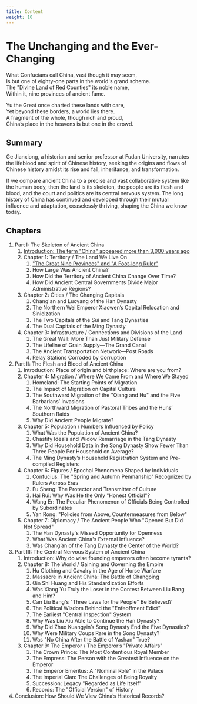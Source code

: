 ```yaml
---
title: Content
weight: 10
---
```

# The Unchanging and the Ever-Changing


What Confucians call China, vast though it may seem,  
Is but one of eighty-one parts in the world's grand scheme.  
The "Divine Land of Red Counties" its noble name,  
Within it, nine provinces of ancient fame.  

Yu the Great once charted these lands with care,  
Yet beyond these borders, a world lies there.  
A fragment of the whole, though rich and proud,  
China’s place in the heavens is but one in the crowd.  

## Summary

Ge Jianxiong, a historian and senior professor at Fudan University, narrates the lifeblood and spirit of Chinese history, seeking the origins and flows of Chinese history amidst its rise and fall, inheritance, and transformation.

If we compare ancient China to a precise and vast collaborative system like the human body, then the land is its skeleton, the people are its flesh and blood, and the court and politics are its central nervous system.
The long history of China has continued and developed through their mutual influence and adaptation, ceaselessly thriving, shaping the China we know today.

## Chapters

1. Part I: The Skeleton of Ancient China
    1. [Introduction: The term "China" appeared more than 3,000 years ago](./part_1_intro.md)
    1. Chapter 1: Territory / The Land We Live On
        1. ["The Great Nine Provinces" and "A Foot-long Ruler"](./part_1_ch_1_sec_1.md)
        1. How Large Was Ancient China?
        1. How Did the Territory of Ancient China Change Over Time?
        1. How Did Ancient Central Governments Divide Major Administrative Regions?
    1. Chapter 2: Cities / The Changing Capitals
        1. Chang'an and Luoyang of the Han Dynasty
        1. The Northern Wei Emperor Xiaowen’s Capital Relocation and Sinicization
        1. The Two Capitals of the Sui and Tang Dynasties
        1. The Dual Capitals of the Ming Dynasty
    1. Chapter 3: Infrastructure / Connections and Divisions of the Land
        1. The Great Wall: More Than Just Military Defense
        1. The Lifeline of Grain Supply—The Grand Canal
        1. The Ancient Transportation Network—Post Roads
        1. Relay Stations Corroded by Corruption
1. Part II: The Flesh and Blood of Ancient China
    1. Introduction: Place of origin and birthplace: Where are you from?
    1. Chapter 4: Migration / Where We Came From and Where We Stayed
        1. Homeland: The Starting Points of Migration
        1. The Impact of Migration on Capital Culture
        1. The Southward Migration of the "Qiang and Hu" and the Five Barbarians’ Invasions
        1. The Northward Migration of Pastoral Tribes and the Huns’ Southern Raids
        1. Why Did Ancient People Migrate?
    1. Chapter 5: Population / Numbers Influenced by Policy
        1. What Was the Population of Ancient China?
        1. Chastity Ideals and Widow Remarriage in the Tang Dynasty
        1. Why Did Household Data in the Song Dynasty Show Fewer Than Three People Per Household on Average?
        1. The Ming Dynasty’s Household Registration System and Pre-compiled Registers
    1. Chapter 6: Figures / Epochal Phenomena Shaped by Individuals
        1. Confucius: The "Spring and Autumn Penmanship" Recognized by Rulers Across Eras
        1. Fu Sheng: The Protector and Transmitter of Culture
        1. Hai Rui: Why Was He the Only "Honest Official"?
        1. Wang Er: The Peculiar Phenomenon of Officials Being Controlled by Subordinates
        1. Yan Rong: "Policies from Above, Countermeasures from Below"
    1. Chapter 7: Diplomacy / The Ancient People Who "Opened But Did Not Spread"
        1. The Han Dynasty's Missed Opportunity for Openness
        1. What Was Ancient China's External Influence?
        1. Was Chang’an of the Tang Dynasty the Center of the World?
1. Part III: The Central Nervous System of Ancient China
    1. Introduction: Why do wise founding emperors often become tyrants?
    1. Chapter 8: The World / Gaining and Governing the Empire
        1. Hu Clothing and Cavalry in the Age of Horse Warfare
        1. Massacre in Ancient China: The Battle of Changping
        1. Qin Shi Huang and His Standardization Efforts
        1. Was Xiang Yu Truly the Loser in the Contest Between Liu Bang and Him?
        1. Can Liu Bang's "Three Laws for the People" Be Believed?
        1. The Political Wisdom Behind the "Enfeoffment Edict"
        1. The Earliest "Central Inspection" System
        1. Why Was Liu Xiu Able to Continue the Han Dynasty?
        1. Why Did Zhao Kuangyin’s Song Dynasty End the Five Dynasties?
        1. Why Were Military Coups Rare in the Song Dynasty?
        1. Was "No China After the Battle of Yashan" True?
    1. Chapter 9: The Emperor / The Emperor’s "Private Affairs"
        1. The Crown Prince: The Most Contentious Royal Member
        1. The Empress: The Person with the Greatest Influence on the Emperor
        1. The Emperor Emeritus: A "Nominal Role" in the Palace
        1. The Imperial Clan: The Challenges of Being Royalty
        1. Succession: Legacy "Regarded as Life Itself"
        1. Records: The "Official Version" of History
1. Conclusion: How Should We View China’s Historical Records?